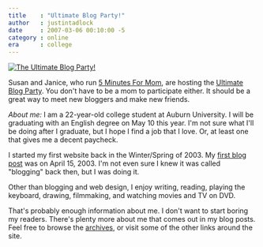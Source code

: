 ```yaml
---
title    : "Ultimate Blog Party!"
author   : justintadlock
date     : 2007-03-06 00:10:00 -5
category : online
era      : college
---
```


<a href="http://www.5minutesformom.com/1042/welcome-blog-party" title="Ultimate Blog Party!" rel="external"><img class="aligncenter" src='http://justintadlock.com/blog/wp-content/uploads/2007/03/blog-party.jpg' alt='The Ultimate Blog Party!' /></a>

Susan and Janice, who run <a href="http://www.5minutesformom.com" title="5 Minutes For Mom" rel="external"> 5 Minutes For Mom</a>, are hosting the <a href="http://www.5minutesformom.com/1042/welcome-blog-party" title="Ultimate Blog Party!" rel="external"> Ultimate Blog Party</a>.  You don't have to be a mom to participate either.  It should be a great way to meet new bloggers and make new friends.

<em>About me:</em>
I am a 22-year-old college student at Auburn University.  I will be graduating with an English degree on May 10 this year.  I'm not sure what I'll be doing after I graduate, but I hope I find a job that I love.  Or, at least one that gives me a decent paycheck.

I started my first website back in the Winter/Spring of 2003.  My <a href="http://justintadlock.com/archives/2003/04/15/welcome-to-my-site" title="First Blog Post"> first blog post</a> was on April 15, 2003.  I'm not even sure I knew it was called "blogging" back then, but I was doing it.

Other than blogging and web design, I enjoy writing, reading, playing the keyboard, drawing, filmmaking, and watching movies and TV on DVD.

That's probably enough information about me.  I don't want to start boring my readers.  There's plenty more about me that comes out in my blog posts.  Feel free to browse the <a href="http://justintadlock.com/archives" title="Blog Archives"> archives</a>, or visit some of the other links around the site.
